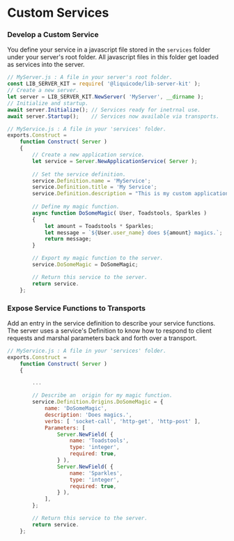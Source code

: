 
# Custom Services

### Develop a Custom Service

You define your service in a javascript file stored in the `services` folder under your server's root folder.
All javascript files in this folder get loaded as services into the server.

```javascript
// MyServer.js : A file in your server's root folder.
const LIB_SERVER_KIT = require( '@liquicode/lib-server-kit' );
// Create a new server.
let server = LIB_SERVER_KIT.NewServer( 'MyServer', __dirname );
// Initialize and startup.
await server.Initialize(); // Services ready for inetrnal use.
await server.Startup();    // Services now available via transports.
```

```javascript
// MyService.js : A file in your 'services' folder.
exports.Construct =
	function Construct( Server )
	{
		// Create a new application service.
		let service = Server.NewApplicationService( Server );
		
		// Set the service definition.
		service.Definition.name = 'MyService';
		service.Definition.title = 'My Service';
		service.Definition.description = "This is my custom application service.";
		
		// Define my magic function.
		async function DoSomeMagic( User, Toadstools, Sparkles )
		{
			let amount = Toadstools * Sparkles;
			let message = `${User.user_name} does ${amount} magics.`;
			return message;
		}

		// Export my magic function to the server.
		service.DoSomeMagic = DoSomeMagic;

		// Return this service to the server.
		return service.
	};
```

### Expose Service Functions to Transports

Add an entry in the service definition to describe your service functions.
The server uses a service's Definition to know how to respond to client requests
and marshal parameters back and forth over a transport.

```javascript
// MyService.js : A file in your 'services' folder.
exports.Construct =
	function Construct( Server )
	{

		...

		// Describe an  origin for my magic function.
		service.Definition.Origins.DoSomeMagic = {
			name: 'DoSomeMagic',
			description: 'Does magics.',
			verbs: [ 'socket-call', 'http-get', 'http-post' ],
			Parameters: [
				Server.NewField( {
					name: 'Toadstools',
					type: 'integer',
					required: true,
				} ),
				Server.NewField( {
					name: 'Sparkles',
					type: 'integer',
					required: true,
				} ),
			],
		};

		// Return this service to the server.
		return service.
	};
```
